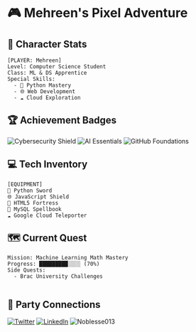
 
# 🎮 Mehreen's Pixel Adventure

## 🌟 Character Stats
```
[PLAYER: Mehreen]
Level: Computer Science Student
Class: ML & DS Apprentice
Special Skills: 
  - 🐍 Python Mastery
  - 🌐 Web Development
  - ☁️ Cloud Exploration
```

## 🏆 Achievement Badges
![Cybersecurity Shield](https://img.shields.io/badge/🛡️-Cybersecurity%20Quest-green)
![AI Essentials](https://img.shields.io/badge/🤖-AI%20Essentials%20Unlocked-blue)
![GitHub Foundations](https://img.shields.io/badge/📜-GitHub%20Foundations-purple)

## 💻 Tech Inventory
```
[EQUIPMENT]
🐍 Python Sword
🌐 JavaScript Shield
🏰 HTML5 Fortress
💾 MySQL Spellbook
☁️ Google Cloud Teleporter
```

## 🗺️ Current Quest
```
Mission: Machine Learning Math Mastery
Progress: █████████░░░░ (70%)
Side Quests: 
  - Brac University Challenges
  
```
## 🤝 Party Connections
[![Twitter](https://img.shields.io/badge/🐦-@013drippin-black)](https://twitter.com/013drippin)
[![LinkedIn](https://img.shields.io/badge/💼-Professional%20Guild-blue)](https://www.linkedin.com/in/mehreen-mallick-fiona-6b0b87251)
 <img src="https://komarev.com/ghpvc/?username=Noblesse013&label=Goldberg%20views&color=f1495c&style=transparent" alt="Noblesse013"/> 



